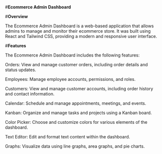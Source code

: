 #**Ecommerce Admin Dashboard**


#**Overview**

The Ecommerce Admin Dashboard is a web-based application that allows admins to manage and monitor their ecommerce store. It was built using React and Tailwind CSS, providing a modern and responsive user interface.

#**Features**

The Ecommerce Admin Dashboard includes the following features:

Orders: View and manage customer orders, including order details and status updates.

Employees: Manage employee accounts, permissions, and roles.

Customers: View and manage customer accounts, including order history and contact information.

Calendar: Schedule and manage appointments, meetings, and events.

Kanban: Organize and manage tasks and projects using a Kanban board.

Color Picker: Choose and customize colors for various elements of the dashboard.

Text Editor: Edit and format text content within the dashboard.

Graphs: Visualize data using line graphs, area graphs, and pie charts.

